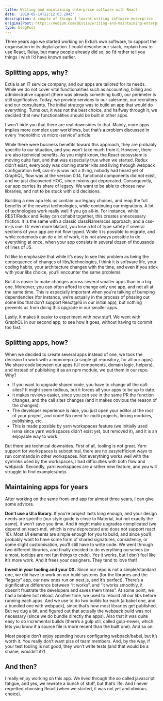 ```yaml
---
title: Writing and maintaining enterprise software with React
date: '2018-05-14T22:12:03.284Z'
description: A couple of things I learnt writing software enterprise
originalPost: https://medium.com/@Extia/writing-and-maintaining-enterprise-software-with-react-c2fac282f385
type: blogPost
---
```


Three years ago we started working on Extia’s own software, to support the organisation in its digitalization. I could describe our stack, explain how to use React, Relay, but many people already did so, so I’d rather tell you things I wish I’d have known earlier.

## Splitting apps, why?

Extia is an IT service company, and our apps are tailored for its needs. While we do not cover vital functionalities such as accounting, billing and administrative support (there was already something built), our perimeter is still significative. Today, we provide services to our salesmen, our recruiters and our consultants. The initial strategy was to build an app that would do everything. Turns out, it was not the best choice, and halfway through it, we decided that new functionalities should be built in other apps.

I won’t hide you that there are real downsides to that. Mainly, more apps implies more complex user workflows, but that’s a problem discussed in every “monolithic vs micro-service” article.

While there were business benefits toward this approach, they are probably specific to our situation, and you won’t take much from it. However, there are also technical benefits. As you might know, the React ecosystem is moving quite fast, and that was especially true when we started. Redux didn’t exist, everybody was cloning starter kits and living through webpack configuration hell, css-in-js was not a thing, nobody had heard yet of GraphQL, flow was at the version 0.14, functional components did not exist, and we just discovered HOC, since mixins got deprecated. Consequently, our app carries its share of legacy. We want to be able to choose new libraries, and not to be stuck with old decisions.

Building a new app lets us contain our legacy choices, and reap the full benefits of the newest technologies, while continuing our migrations. A lot of technologies work really well if you go all-in. For instance, while REST/Redux and Relay can cohabit together, this creates unnecessary friction. It is the same with a classic className/scss approach, and a css-in-js one. Or even more blatant, you lose a lot of type safety if several sections of your app are not flow typed. While it is possible to migrate, and while codemods can do a lot of work, it is not always possible to do everything at once, when your app consists in several dozen of thousands of lines of JS.

I’d like to emphasize that while it’s easy to see this problem as being the consequence of changes of libs/technologies, I think it is software life, your coding habits, your architecture changes with the time, and even if you stick with your libs choice, you’ll encounter the same problems.

But it is easier to make changes across several smaller apps than in a big one. Moreover, you can often afford to change only one app, and not all at the same time. This is especially important when you’re talking of bumping dependencies (for instance, we’re actually in the process of phasing out some libs that don’t support React@16 in our initial app), but nothing prevents us from doing this upgrade in our smaller apps.

Lastly, it makes it easier to experiment with new stuff. We went with GraphQL in our second app, to see how it goes, without having to commit too fast.

## Splitting apps, how?

When we decided to create several apps instead of one, we took the decision to work with a monorepo (a single git repository, for all our apps). We share code between our apps (UI components, domain logic, helpers), and instead of publishing it as an npm module, we put them in our repo. Why?

-   If you want to upgrade shared code, you have to change all the call-sites? It might seem tedious, but it forces all your apps to be up to date.
-   It makes reviews easier, since you can see in the same PR the function changes, and the call sites changes (and it makes obvious the reason of the changes).
-   The developer experience is nice, you just open your editor at the root of your project, and code! No need for multi projects, linking modules, publishing, etc.
-   This is made possible by yarn workspaces feature (we initially used lerna since yarn workspaces didn’t exist yet, but removed it), and it is an enjoyable way to work.

But there are technical downsides. First of all, tooling is not great. Yarn support for workspaces is suboptimal, there are no easy/efficient ways to run commands in other workspaces. Not everything works well with the symlinks used by the workspaces, I had difficulties with both flow and webpack. Secondly, yarn workspaces are a rather new feature, and you will struggle to find examples/help.

## Maintaining apps for years

After working on the same front-end app for almost three years, I can give some advices.

**Don’t use a UI a library.** If you’re project lasts long enough, and your design needs are specific (our style guide is close to Material, but not exactly the same), it won’t save you time. And it might make upgrades complicated (we depend on react-mdl, which is now deprecated and does not support react 16). Most UI elements are simple enough for you to build, and since you‘ll probably want to have some form of shared signatures, consistency, or some slight customisation, you’ll still have to write code. We went through two different libraries, and finally decided to do everything ourselves (or almost, tooltips are not fun things to code). Yes it works, but I don’t feel like it’s more work. And it frees your designers. They tend to love that!

**Invest in your tooling and your DX.** Since our repo is not a simple/standard one, we did have to work on our build systems (for the libraries and the “legacy” app, our new ones run on next.js, and it’s perfect). There’s a significative difference between “it works”, and “it works smoothly, it doesn’t frustrate the developers and saves them times”. At some point, we had a broken hot reload. Another time, we used to rebuild all our libs before running each apps. And we use to do two builds for each (a babel one, and a bundled one with webpack), since that’s how most libraries get published. But we dug a bit, and figured out that actually the webpack build was not necessary (since we do bundle directly the apps). Also that it was quite easy to do incremental builds (there’s a gulp util, called gulp-newer, which lets you know if a source file is more recent than the built one). And so on.

Most people don’t enjoy spending hours configuring webpack/babel, but it’s worth it. You really don’t want piss of team members. And, by the way, if your test tooling is not good, they won’t write tests (and that would be a shame, wouldn’t it?).

## And then?

I really enjoy working on this app. We lived through the so called javascript fatigue, and yes, we rewrote a bunch of stuff, but that’s life. And I never regretted choosing React (when we started, it was not yet and obvious choice).
